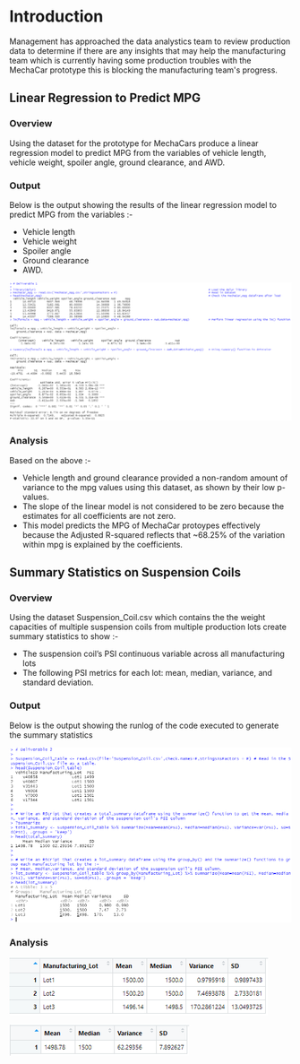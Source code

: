 # Introduction 

Management has approached the data analystics team to review production data to determine if there are any insights that may help the manufacturing team which is currently having some production troubles with the MechaCar prototype this is blocking the manufacturing team's progress.

## Linear Regression to Predict MPG

### Overview

Using the dataset for the prototype for MechaCars produce a linear regression model to predict MPG from the variables of vehicle length, vehicle weight, spoiler angle, ground clearance, and AWD.

### Output

Below is the output showing the results of the linear regression model to predict MPG from the variables :- 

- Vehicle length
- Vehicle weight
- Spoiler angle 
- Ground clearance
- AWD.


![LR_to_predict_MPG](/Resources/LR_to_predict_MPG.PNG)

### Analysis

Based on the above :- 
- Vehicle length and ground clearance provided a non-random amount of variance to the mpg values using this dataset, as shown by their low p-values. 
- The slope of the linear model is not considered to be zero because the estimates for all coefficients are not zero. 
- This model predicts the MPG of MechaCar protoypes effectively because the Adjusted R-squared reflects that ~68.25% of the variation within mpg is explained by the coefficients.

## Summary Statistics on Suspension Coils

### Overview

Using the dataset Suspension_Coil.csv which contains the the weight capacities of multiple suspension coils from multiple production lots create summary statistics to show :- 

- The suspension coil’s PSI continuous variable across all manufacturing lots
- The following PSI metrics for each lot: mean, median, variance, and standard deviation.

### Output

Below is the output showing the runlog of the code executed to generate the summary statistics

![SS_on_Suspension_Coils](/Resources/SS_on_Suspension_Coils.PNG)

### Analysis

![Lot_Summary](/Resources/Lot_Summary.PNG)

![Total_Summary](/Resources/Total_Summary.PNG)
